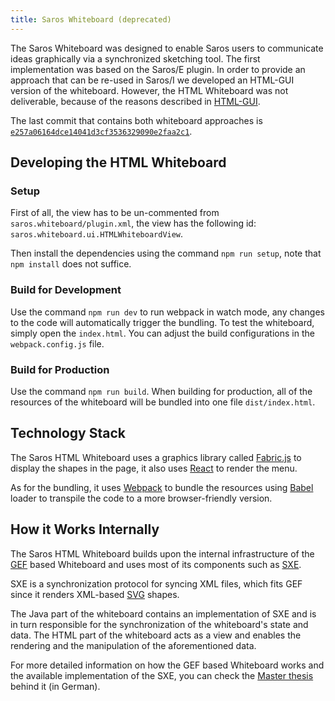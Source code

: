 ```yaml
---
title: Saros Whiteboard (deprecated)
---
```


The Saros Whiteboard was designed to enable Saros users to communicate ideas graphically
via a synchronized sketching tool. The first implementation was based on the Saros/E plugin.
In order to provide an approach that can be re-used in Saros/I we developed an HTML-GUI version
of the whiteboard.
However, the HTML Whiteboard was not deliverable, because of the reasons described in [HTML-GUI](html-gui.md).

The last commit that contains both whiteboard approaches is [`e257a06164dce14041d3cf3536329090e2faa2c1`](https://github.com/saros-project/saros/commit/e257a06164dce14041d3cf3536329090e2faa2c1).

## Developing the HTML Whiteboard

### Setup
First of all, the view has to be un-commented from `saros.whiteboard/plugin.xml`, the view has the following id: `saros.whiteboard.ui.HTMLWhiteboardView`.

Then install the dependencies using the command `npm run setup`, note that `npm install` does not suffice.

### Build for Development
Use the command `npm run dev` to run webpack in watch mode, any changes to the code will automatically trigger the bundling. To test the whiteboard, simply open the `index.html`. You can adjust the build configurations in the `webpack.config.js` file.

### Build for Production
Use the command `npm run build`. When building for production, all of the resources of the whiteboard will be bundled into one file `dist/index.html`.

## Technology Stack
The Saros HTML Whiteboard uses a graphics library called [Fabric.js](http://fabricjs.com/) to display the shapes in the page, it also uses [React](https://reactjs.org/) to render the menu.

As for the bundling, it uses [Webpack](https://webpack.js.org/) to bundle the resources using [Babel](https://babeljs.io/) loader to transpile the code to a more browser-friendly version.

## How it Works Internally

The Saros HTML Whiteboard builds upon the internal infrastructure of the [GEF](https://www.eclipse.org/gef/) based Whiteboard and uses most of its components such as [SXE](https://xmpp.org/extensions/xep-0284.html).

SXE is a synchronization protocol for syncing XML files, which fits GEF since it renders XML-based [SVG](https://www.w3.org/TR/SVG2/) shapes.

The Java part of the whiteboard contains an implementation of SXE and is in turn responsible for the synchronization of the whiteboard's state and data.
The HTML part of the whiteboard acts as a view and enables the rendering and the manipulation of the aforementioned data.

For more detailed information on how the GEF based Whiteboard works and the available implementation of the SXE, you can check the [Master thesis](https://www.inf.fu-berlin.de/inst/ag-se/theses/Jurke10-saros-whiteboard.pdf) behind it (in German).
